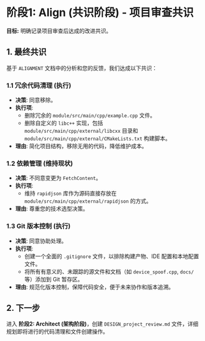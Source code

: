 # 阶段1: Align (共识阶段) - 项目审查共识

**目标:** 明确记录项目审查后达成的改进共识。

## 1. 最终共识

基于 `ALIGNMENT` 文档中的分析和您的反馈，我们达成以下共识：

### 1.1 冗余代码清理 (执行)
- **决策**: 同意移除。
- **执行项**:
    - 删除冗余的 `module/src/main/cpp/example.cpp` 文件。
    - 删除自定义的 `libc++` 实现，包括 `module/src/main/cpp/external/libcxx` 目录和 `module/src/main/cpp/external/CMakeLists.txt` 构建脚本。
- **理由**: 简化项目结构，移除无用的代码，降低维护成本。

### 1.2 依赖管理 (维持现状)
- **决策**: 不同意变更为 `FetchContent`。
- **执行项**:
    - 维持 `rapidjson` 库作为源码直接存放在 `module/src/main/cpp/external/rapidjson` 的方式。
- **理由**: 尊重您的技术选型决策。

### 1.3 Git 版本控制 (执行)
- **决策**: 同意协助处理。
- **执行项**:
    - 创建一个全面的 `.gitignore` 文件，以排除构建产物、IDE 配置和本地配置文件。
    - 将所有有意义的、未跟踪的源文件和文档（如 `device_spoof.cpp`, `docs/` 等）添加到 Git 暂存区。
- **理由**: 规范化版本控制，保障代码安全，便于未来协作和版本追溯。

## 2. 下一步
进入 **阶段2: Architect (架构阶段)**，创建 `DESIGN_project_review.md` 文件，详细规划即将进行的代码清理和文件创建操作。
